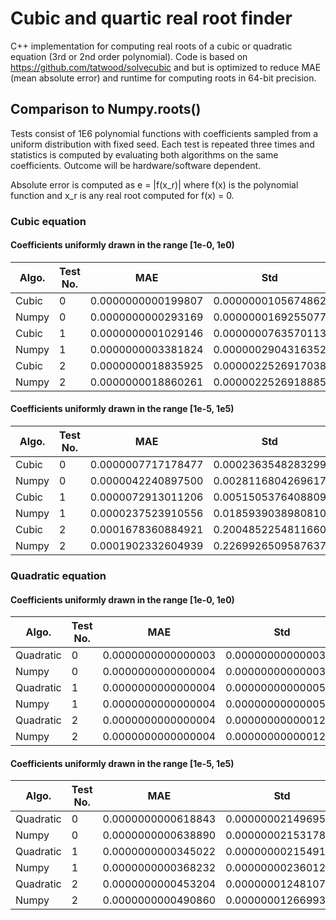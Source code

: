 # Cubic and quartic real root finder

C++ implementation for computing real roots of a cubic or quadratic equation (3rd or 2nd order polynomial). Code is based on https://github.com/tatwood/solvecubic and but is optimized to reduce MAE (mean absolute error) and runtime for computing roots in 64-bit precision. 

## Comparison to Numpy.roots()

Tests consist of 1E6 polynomial functions with coefficients sampled from a uniform distribution with fixed seed. Each test is repeated three times and statistics is computed by evaluating both algorithms on the same coefficients. Outcome will be hardware/software dependent.

Absolute error is computed as e = |f(x_r)| where f(x) is the polynomial function and x_r is any real root computed for f(x) = 0.

### Cubic equation

#### Coefficients uniformly drawn in the range [1e-0, 1e0)

Algo. | Test No. | MAE | Std | Max 
--- | --- | --- | --- | --- 
Cubic | 0 |  0.0000000000199807 | 0.0000000105674862 | 0.0000115097497277
Numpy | 0 |  0.0000000000293169 | 0.0000000169255077 | 0.0000190077410858
Cubic  | 1 |  0.0000000001029146 | 0.0000000763570113 | 0.0000895105459200
Numpy  | 1 |  0.0000000003381824 | 0.0000002904316352 | 0.0003336512873353
Cubic  | 2 |  0.0000000018835925 | 0.0000022526917038 | 0.0026981010554332
Numpy  | 2 |  0.0000000018860261 | 0.0000022526918885 | 0.0026981010554332


#### Coefficients uniformly drawn in the range [1e-5, 1e5)

Algo. | Test No. | MAE | Std | Max 
--- | --- | --- | --- | --- 
Cubic  | 0 |  0.0000007717178477 | 0.0002363548283299 | 0.1472778703464428
Numpy  | 0 | 0.0000042240897500 | 0.0028116804269617 | 3.1311602018395206
Cubic  | 1 |  0.0000072913011206 | 0.0051505376408809 | 4.7461626961303409
Numpy  |  1 | 0.0000237523910556 | 0.0185939038980810 | 20.7461779549194034
Cubic  | 2 |  0.0001678360884921 | 0.2004852254811660 | 240.1257147381838877
Numpy  | 2 |  0.0001902332604939 | 0.2269926509587637 | 271.8742242266598623


### Quadratic equation

#### Coefficients uniformly drawn in the range [1e-0, 1e0)

Algo. | Test No. | MAE | Std | Max 
--- | --- | --- | --- | --- 
Quadratic | 0 | 0.0000000000000003 | 0.0000000000000319 | 0.0000000000316736
Numpy | 0 | 0.0000000000000004 | 0.0000000000000322 | 0.0000000000316736
Quadratic | 1 | 0.0000000000000004 | 0.0000000000000597 | 0.0000000000634905
Numpy | 1 | 0.0000000000000004 | 0.0000000000000598 | 0.0000000000634905
Quadratic | 2 | 0.0000000000000004 | 0.0000000000001256 | 0.0000000001389600
Numpy | 2 | 0.0000000000000004 | 0.0000000000001255 | 0.0000000001389600


#### Coefficients uniformly drawn in the range [1e-5, 1e5)

Algo. | Test No. | MAE | Std | Max 
--- | --- | --- | --- | --- 
Quadratic | 0 | 0.0000000000618843 | 0.0000000214969506 | 0.0000229584111366
Numpy | 0 | 0.0000000000638890 | 0.0000000215317834 | 0.0000229584111366
Quadratic | 1 | 0.0000000000345022 | 0.0000000021549128 | 0.0000013075477909
Numpy | 1 | 0.0000000000368232 | 0.0000000023601247 | 0.0000013075477909
Quadratic | 2 | 0.0000000000453204 | 0.0000000124810741 | 0.0000133562862175
Numpy | 2 | 0.0000000000490860 | 0.0000000126699302 | 0.0000133562862175
